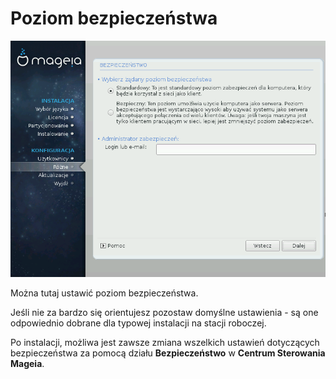 # Poziom bezpieczeństwa


![](./images/dx2-securityLevel.png)


Można tutaj ustawić poziom bezpieczeństwa.

Jeśli nie za bardzo się orientujesz pozostaw domyślne ustawienia - są one odpowiednio dobrane dla typowej instalacji na stacji roboczej.

Po instalacji, możliwa jest zawsze zmiana wszelkich ustawień dotyczących bezpieczeństwa za pomocą działu **Bezpieczeństwo** w **Centrum Sterowania Mageia**.

